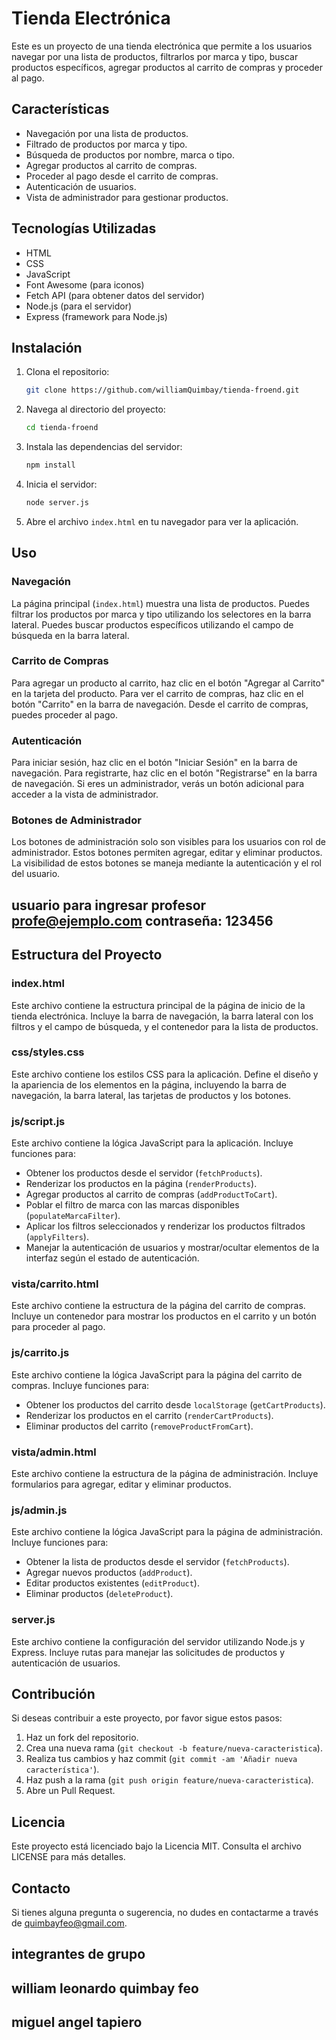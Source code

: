 # Tienda Electrónica

Este es un proyecto de una tienda electrónica que permite a los usuarios navegar por una lista de productos, filtrarlos por marca y tipo, buscar productos específicos, agregar productos al carrito de compras y proceder al pago.

## Características

- Navegación por una lista de productos.
- Filtrado de productos por marca y tipo.
- Búsqueda de productos por nombre, marca o tipo.
- Agregar productos al carrito de compras.
- Proceder al pago desde el carrito de compras.
- Autenticación de usuarios.
- Vista de administrador para gestionar productos.

## Tecnologías Utilizadas

- HTML
- CSS
- JavaScript
- Font Awesome (para iconos)
- Fetch API (para obtener datos del servidor)
- Node.js (para el servidor)
- Express (framework para Node.js)

## Instalación

1. Clona el repositorio:

   ```bash
   git clone https://github.com/williamQuimbay/tienda-froend.git
   ```

2. Navega al directorio del proyecto:

   ```bash
   cd tienda-froend
   ```

3. Instala las dependencias del servidor:

   ```bash
   npm install
   ```

4. Inicia el servidor:

   ```bash
   node server.js
   ```

5. Abre el archivo `index.html` en tu navegador para ver la aplicación.

## Uso

### Navegación

La página principal (`index.html`) muestra una lista de productos.
Puedes filtrar los productos por marca y tipo utilizando los selectores en la barra lateral.
Puedes buscar productos específicos utilizando el campo de búsqueda en la barra lateral.

### Carrito de Compras

Para agregar un producto al carrito, haz clic en el botón "Agregar al Carrito" en la tarjeta del producto.
Para ver el carrito de compras, haz clic en el botón "Carrito" en la barra de navegación.
Desde el carrito de compras, puedes proceder al pago.

### Autenticación

Para iniciar sesión, haz clic en el botón "Iniciar Sesión" en la barra de navegación.
Para registrarte, haz clic en el botón "Registrarse" en la barra de navegación.
Si eres un administrador, verás un botón adicional para acceder a la vista de administrador.

### Botones de Administrador

Los botones de administración solo son visibles para los usuarios con rol de administrador. Estos botones permiten agregar, editar y eliminar productos. La visibilidad de estos botones se maneja mediante la autenticación y el rol del usuario.

## usuario para ingresar profesor profe@ejemplo.com contraseña: 123456

## Estructura del Proyecto

### index.html

Este archivo contiene la estructura principal de la página de inicio de la tienda electrónica. Incluye la barra de navegación, la barra lateral con los filtros y el campo de búsqueda, y el contenedor para la lista de productos.

### css/styles.css

Este archivo contiene los estilos CSS para la aplicación. Define el diseño y la apariencia de los elementos en la página, incluyendo la barra de navegación, la barra lateral, las tarjetas de productos y los botones.

### js/script.js

Este archivo contiene la lógica JavaScript para la aplicación. Incluye funciones para:

- Obtener los productos desde el servidor (`fetchProducts`).
- Renderizar los productos en la página (`renderProducts`).
- Agregar productos al carrito de compras (`addProductToCart`).
- Poblar el filtro de marca con las marcas disponibles (`populateMarcaFilter`).
- Aplicar los filtros seleccionados y renderizar los productos filtrados (`applyFilters`).
- Manejar la autenticación de usuarios y mostrar/ocultar elementos de la interfaz según el estado de autenticación.

### vista/carrito.html

Este archivo contiene la estructura de la página del carrito de compras. Incluye un contenedor para mostrar los productos en el carrito y un botón para proceder al pago.

### js/carrito.js

Este archivo contiene la lógica JavaScript para la página del carrito de compras. Incluye funciones para:

- Obtener los productos del carrito desde `localStorage` (`getCartProducts`).
- Renderizar los productos en el carrito (`renderCartProducts`).
- Eliminar productos del carrito (`removeProductFromCart`).

### vista/admin.html

Este archivo contiene la estructura de la página de administración. Incluye formularios para agregar, editar y eliminar productos.

### js/admin.js

Este archivo contiene la lógica JavaScript para la página de administración. Incluye funciones para:

- Obtener la lista de productos desde el servidor (`fetchProducts`).
- Agregar nuevos productos (`addProduct`).
- Editar productos existentes (`editProduct`).
- Eliminar productos (`deleteProduct`).

### server.js

Este archivo contiene la configuración del servidor utilizando Node.js y Express. Incluye rutas para manejar las solicitudes de productos y autenticación de usuarios.

## Contribución

Si deseas contribuir a este proyecto, por favor sigue estos pasos:

1. Haz un fork del repositorio.
2. Crea una nueva rama (`git checkout -b feature/nueva-caracteristica`).
3. Realiza tus cambios y haz commit (`git commit -am 'Añadir nueva característica'`).
4. Haz push a la rama (`git push origin feature/nueva-caracteristica`).
5. Abre un Pull Request.

## Licencia

Este proyecto está licenciado bajo la Licencia MIT. Consulta el archivo LICENSE para más detalles.

## Contacto

Si tienes alguna pregunta o sugerencia, no dudes en contactarme a través de quimbayfeo@gmail.com.

## integrantes de grupo

## william leonardo quimbay feo

## miguel angel tapiero
